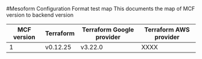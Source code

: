#Mesoform Configuration Format test map
This documents the map of MCF version to backend version

MCF version | Terraform | Terraform Google provider | Terraform AWS provider
--- | --- | --- | ---
1 | v0.12.25 | v3.22.0 | XXXX
 
 